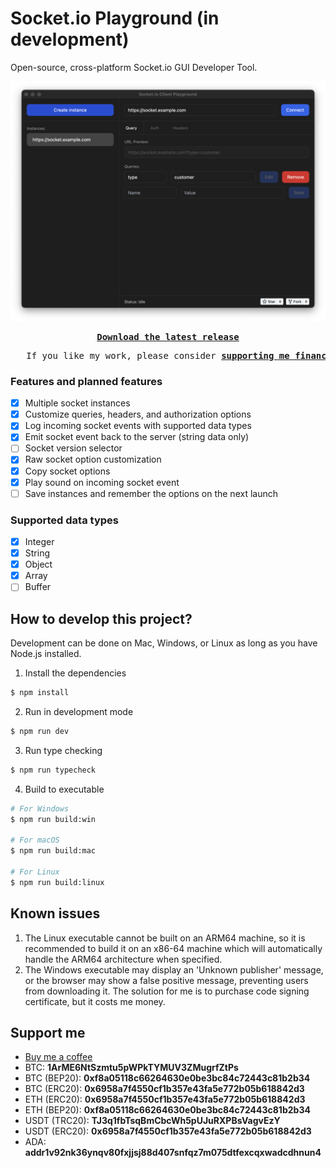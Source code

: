 # Socket.io Playground (in development)

Open-source, cross-platform Socket.io GUI Developer Tool.

<p>
   <a href="https://github.com/aurotones/socket-io-playground/releases">
      <img src="./screenshot.png" alt=""/>
   </a>
</p>

<pre align="center">
<b><a href="https://github.com/aurotones/socket-io-playground/releases/latest">Download the latest release</a></b>
</pre>
<pre align="center">
   If you like my work, please consider <b><a href="#support-me">supporting me financially</a></b>
</pre>

### Features and planned features

- [x] Multiple socket instances
- [x] Customize queries, headers, and authorization options
- [x] Log incoming socket events with supported data types
- [x] Emit socket event back to the server (string data only)
- [ ] Socket version selector
- [x] Raw socket option customization
- [x] Copy socket options
- [x] Play sound on incoming socket event
- [ ] Save instances and remember the options on the next launch

### Supported data types
- [x] Integer
- [x] String
- [x] Object
- [x] Array
- [ ] Buffer

## How to develop this project?
Development can be done on Mac, Windows, or Linux as long as you have Node.js installed.

1. Install the dependencies

```bash
$ npm install
```

2. Run in development mode

```bash
$ npm run dev
```

3. Run type checking

```bash
$ npm run typecheck
```

4. Build to executable

```bash
# For Windows
$ npm run build:win

# For macOS
$ npm run build:mac

# For Linux 
$ npm run build:linux
```
## Known issues
1. The Linux executable cannot be built on an ARM64 machine, so it is recommended to build it on an x86-64 machine
   which will automatically handle the ARM64 architecture when specified.
2. The Windows executable may display an 'Unknown publisher' message, or the browser may show a false positive message,
   preventing users from downloading it. The solution for me is to purchase code signing certificate, but it costs me money.

## Support me
<ul>
   <li>
      <a href="https://buymeacoffee.com/aurotones" target="_blank">Buy me a coffee</a>
   </li>
   <li>
      BTC: <b>1ArME6NtSzmtu5pWPkTYMUV3ZMugrfZtPs</b>
   </li>
   <li>
      BTC (BEP20): <b>0xf8a05118c66264630e0be3bc84c72443c81b2b34</b>
   </li>
   <li>
      BTC (ERC20): <b>0x6958a7f4550cf1b357e43fa5e772b05b618842d3</b>
   </li>
   <li>
      ETH (ERC20): <b>0x6958a7f4550cf1b357e43fa5e772b05b618842d3</b>
   </li>
   <li>
      ETH (BEP20): <b>0xf8a05118c66264630e0be3bc84c72443c81b2b34</b>
   </li>
   <li>
      USDT (TRC20): <b>TJ3q1fbTsqBmCbcWh5pUJuRXPBsVagvEzY</b>
   </li>
   <li>
      USDT (ERC20): <b>0x6958a7f4550cf1b357e43fa5e772b05b618842d3</b>
   </li>
   <li>
      ADA: <b>addr1v92nk36ynqv80fxjjsj88d407snfqz7m075dtfexcqxwadcdhnun4</b>
   </li>
</ul>
